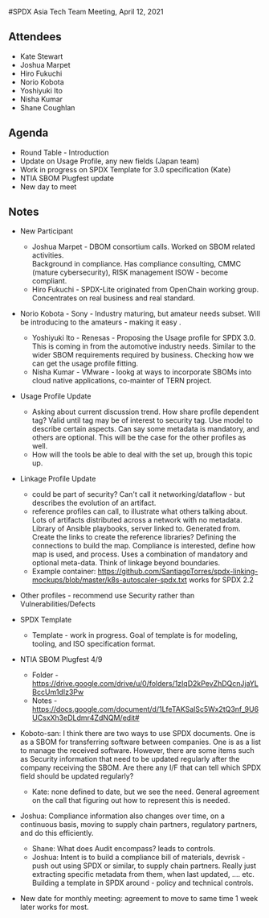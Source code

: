 #SPDX Asia Tech Team Meeting,  April 12, 2021

## Attendees
* Kate Stewart
* Joshua Marpet
* Hiro Fukuchi
* Norio Kobota
* Yoshiyuki Ito
* Nisha Kumar
* Shane Coughlan

## Agenda
* Round Table - Introduction
* Update on Usage Profile, any new fields (Japan team)
* Work in progress on SPDX Template for 3.0 specification (Kate)
* NTIA SBOM Plugfest update
* New day to meet

## Notes

* New Participant
  * Joshua Marpet - DBOM consortium calls.   Worked on SBOM related activities.   
     Background in compliance.   Has compliance consulting,  CMMC (mature cybersecurity),
     RISK management ISOW - become compliant. 
  * Hiro Fukuchi - SPDX-Lite originated from OpenChain working group.  Concentrates on 
    real business and real standard. 
 * Norio Kobota - Sony - Industry maturing,  but amateur needs subset.   Will be introducing
   to the amateurs - making it easy .
   * Yoshiyuki Ito - Renesas - Proposing the Usage profile for SPDX 3.0.   This is coming in from 
   the automotive industry needs.   Similar to the wider SBOM requirements required by business.
   Checking how we can get the usage profile fitting.
   * Nisha Kumar - VMware - lookg at ways to incorporate SBOMs into cloud native applications, 
   co-mainter of TERN project. 
   
* Usage Profile Update
  * Asking about current discussion trend.   How share profile dependent tag?  Valid until tag may be of interest to security tag.    Use model to describe certain aspects.   Can say some metadata is mandatory, and others are optional.   This will be the case for the other profiles as well.   
  * How will the tools be able to deal with the set up, brough this topic up.
  
* Linkage Profile Update
  * could be part of security?   Can't call it networking/dataflow - but describes the evolution of an artifact. 
  * reference profiles can call, to illustrate what others talking about.   Lots of artifacts distributed across a network with no metadata.  Library of Ansible playbooks, server linked to.    Generated from.   Create the links to create the reference libraries?   Defining the connections to build the map.   Compliance is interested,  define how map is used, and process.   Uses a combination of mandatory and optional meta-data.   Think of linkage beyond boundaries.
   * Example container: https://github.com/SantiagoTorres/spdx-linking-mockups/blob/master/k8s-autoscaler-spdx.txt works for SPDX 2.2
  
* Other profiles - recommend use Security rather than Vulnerabilities/Defects

* SPDX Template
  * Template - work in progress.   Goal of template is for modeling, tooling, and ISO specification format. 
   
* NTIA SBOM Plugfest 4/9
  * Folder - https://drive.google.com/drive/u/0/folders/1zIqD2kPevZhDQcnJjaYLBccUm1dIz3Pw
  * Notes - https://docs.google.com/document/d/1LfeTAKSalSc5Wx2tQ3nf_9U6UCsxXh3eDLdmr4ZdNQM/edit#
  
* Koboto-san:  I think there are two ways to use SPDX documents. One is as a SBOM for transferring software between companies. One is as a list to manage the received software.
However, there are some items such as Security information that need to be updated regularly after the company receiving the SBOM. Are there any I/F that can tell which SPDX field should be updated regularly?
  * Kate: none defined to date, but we see the need.    General agreement on the call that figuring out how to represent this is needed. 
* Joshua:  Compliance information also changes over time, on a continuous basis,  moving to supply chain partners, regulatory partners, and do this efficiently. 
  * Shane: What does Audit encompass?   leads to controls.   
  * Joshua: Intent is to build a compliance bill of materials,  devrisk - push out using SPDX or similar, to supply chain partners.   Really just extracting specific metadata from them,  when last updated, .... etc.   Building a template in SPDX around - policy and technical controls.

* New date for monthly meeting:  agreement to move to same time 1 week later works for most.
